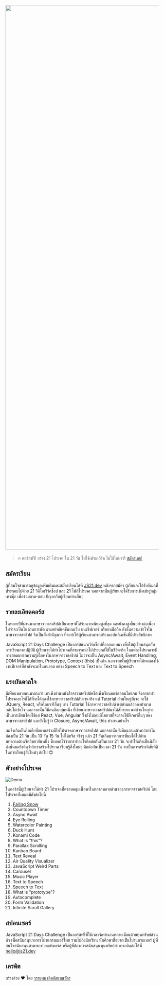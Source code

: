 <h1 align="center">
<img width="1792" alt="Cover" src="https://user-images.githubusercontent.com/4281887/76942900-0c5da880-6931-11ea-98ad-67aa53604024.png">
</h1>

> 🔥 คอร์สฟรี! สร้าง 21 โปรเจค ใน 21 วัน ไม่ใช้เฟรมเวิร์ค ไม่ใช้ไลบรารี [สมัครเลย!](https://js21.dev/)

## สมัครเรียน

ผู้ที่สนใจสามารถดูข้อมูลเพิ่มเติมและสมัครเรียนได้ที่ [JS21.dev](https://www.js21.dev/) หลังจากสมัคร ผู้เรียนจะได้รับอีเมลที่ประกอบไปด้วย 21 วิดีโอเวิร์คช็อป และ 21 ไฟล์โปรเจค นอกจากนั้นผู้เรียนจะได้รับการเพิ่มเข้าสู่กลุ่มเฟซบุ๊ก เพื่อร่วมถาม-ตอบ ปัญหากับผู้เรียนท่านอื่นๆ

## รายละเอียดคอร์ส

ในหลายปีที่ผ่านมาภาษาจาวาสคริปต์เป็นภาษาที่ได้รับความนิยมสูงที่สุด และยังคงสูงขึ้นอย่างต่อเนื่อง ไม่ว่าจะเป็นในด้านการพัฒนาแอปพลิเคชันบนเว็บ บนเซิฟเวอร์ หรือบนมือถือ ดังนั้นความเข้าใจในภาษาจาวาสคริปต์ จึงเป็นสิ่งสำคัญมาก ที่จะทำให้ผู้เรียนสามารถสร้างแอปพลิเคชันที่มีประสิทธิภาพ

JavaScript 21 Days Challenge เป็นคอร์สแนวเวิร์คช็อปที่ออกแบบมา เพื่อให้ผู้เรียนสนุกกับการเรียนภาคปฏิบัติ ผู้เรียนจะได้ทำโปรเจคที่สามารถนำไปประยุกต์ใช้ในชีวิตจริง ในแต่ละโปรเจคจะมีการสอดแทรกความรู้เนื้อหาในภาษาจาวาสคริปต์ ไม่ว่าจะเป็น Async/Await, Event Handling, DOM Manipulation, Prototype, Context (this) เป็นต้น นอกจากนั้นผู้เรียนจะได้ทดลองใช้งานฟีเจอร์ที่กำลังจะมาในอนาคต อย่าง Speech to Text และ Text to Speech

## แรงบันดาลใจ

มีเพื่อนหลายคนมาถามว่า เขาเพิ่งอ่านหนังสือจาวาสคริปต์หรือเพิ่งเรียนคอร์สออนไลน์จบ จึงอยากทำโปรเจคอะไรก็ได้ที่จะได้ลองใช้ภาษาจาวาสคริปต์กับงานจริง แต่ Tutorial ส่วนใหญ่ที่เจอ จะใช้ JQuery, React, หรือไลบรารีอื่นๆ บาง Tutorial ใช้ภาษาจาวาสคริปต์ แต่อ่านแล้วลองทำตาม กลับไม่เข้าใจ นอกจากนั้นก็มีคนอีกกลุ่มหนึ่ง ที่เขียนภาษาจาวาสคริปต์มาได้สักระยะ แต่ส่วนใหญ่จะเป็นการเขียนโดยใช้แต่ React, Vue, Angular ซึ่งยังไม่เคยมีโอกาสที่จะลองใช้ฟีเจอร์อื่นๆ ของภาษาจาวาสคริปต์ และยังไม่รู้ว่า Closure, Async/Await, this ทำงานอย่างไร

ผมจึงเกิดเป็นไอเดียที่อยากสร้างซีรีย์โปรเจคภาษาจาวาสคริปต์ นอกจากนั้นยังมีคนถามเข้ามาว่าทำไมต้องเป็น 21 วัน เป็น 10 วัน 15 วัน ไม่ได้หรือ จริงๆ แล้ว 21 วันเกิดมาจากการที่ผมได้ไปอ่านบทความด้านจิตวิทยาอันหนึ่ง ซึ่งบอกไว้ว่าการทำอะไรติดต่อกันเป็นเวลา 21 วัน จะทำให้เกิดเป็นนิสัย ดังนั้นผมจึงคิดว่าถ้าเราสร้างโปรเจค เรียนรู้สิ่งใหม่ๆ ติดต่อกันเป็นเวลา 21 วัน จะเป็นการสร้างนิสัยที่ดีในการเรียนรู้สิ่งใหม่ๆ ต่อไป 😊

## ตัวอย่างโปรเจค

![Demo](https://user-images.githubusercontent.com/4281887/76953311-19829380-6941-11ea-99d4-088be398ab61.gif)

ในคอร์สนี้ผู้เรียนจะได้ทำ 21 โปรเจคที่ครอบคลุมเนื้อหาในหลากหลายด้านของภาษาจาวาสคริปต์ โดยโปรเจคทั้งหมดมีดังต่อไปนี้

1. [Falling Snow](https://dixonsatit.github.io/JavaScript-21-Days-Challenge/01%20-%20Falling%20Snow/)
1. Countdown Timer
1. Async Await
1. Eye Rolling
1. Watercolor Painting
1. Duck Hunt
1. Konami Code
1. What is "this"?
1. Parallax Scrolling
1. Kanban Board
1. Text Reveal
1. Air Quality Visualizer
1. JavaScript Weird Parts
1. Carousel
1. Music Player
1. Text to Speech
1. Speech to Text
1. What is "prototype"?
1. Autocomplete
1. Form Validation
1. Infinite Scroll Gallery

## สปอนเซอร์

JavaScript 21 Days Challenge เป็นคอร์สฟรีที่ใช้เวลาจัดทำนานหลายเดือนด้วยทุนทรัพย์ส่วนตัว เพื่อสนับสนุนวงการโปรแกรมเมอร์ไทย รวมไปถึงนักเรียน นักศึกษาที่อยากเป็นโปรแกรมเมอร์ ผู้ที่สนใจสนับสนุนสามารถช่วยแชร์คอร์ส หรือผู้ที่ต้องการสนับสนุนทุนทรัพย์สามารถติดต่อได้ที่ hello@js21.dev

## เครดิต

สร้างด้วย ♥ โดย [วรายุทธ เลิศกัลยาณวัตร](https://github.com/lvarayut)
